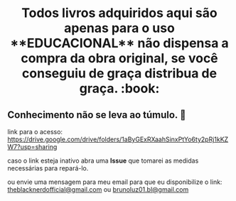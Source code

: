 <h1 align="center">Todos livros adquiridos aqui são apenas para o uso **EDUCACIONAL** não dispensa a compra da obra original, se você conseguiu de graça distribua de graça. :book:</h1>

## Conhecimento não se leva ao túmulo. :brain: 

link para o acesso: https://drive.google.com/drive/folders/1aByGExRXaahSinxPtYo6ty2pRj1kKZW7?usp=sharing

caso o link esteja inativo abra uma **Issue** que tomarei as medidas necessárias para repará-lo.

ou envie uma mensagem para meu email para que eu disponibilize o link: theblacknerdofficial@gmail.com ou brunoluz01.bl@gmail.com
